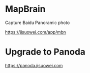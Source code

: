# MapBrain
Capture Baidu Panoramic photo

https://jisuowei.com/app/mbn

# Upgrade to Panoda

https://panoda.jisuowei.com
